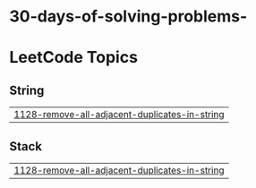 # 30-days-of-solving-problems-
<!---LeetCode Topics Start-->
# LeetCode Topics
## String
|  |
| ------- |
| [1128-remove-all-adjacent-duplicates-in-string](https://github.com/shreyhosamani/30-days-of-solving-problems-/tree/master/1128-remove-all-adjacent-duplicates-in-string) |
## Stack
|  |
| ------- |
| [1128-remove-all-adjacent-duplicates-in-string](https://github.com/shreyhosamani/30-days-of-solving-problems-/tree/master/1128-remove-all-adjacent-duplicates-in-string) |
<!---LeetCode Topics End-->